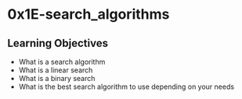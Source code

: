 # 0x1E-search_algorithms

## Learning Objectives

* What is a search algorithm
* What is a linear search
* What is a binary search
* What is the best search algorithm to use depending on your needs